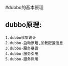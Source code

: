 #dubbo的基本原理

## dubbo原理:
    1.dubbo框架设计
    2.dubbo-启动原理,加载配置信息
    3.dubbo-服务暴露
    4.dubbo-服务引用
    5.dubbo-服务调用
